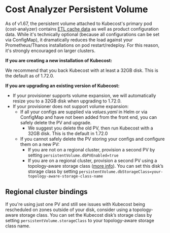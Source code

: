 # Cost Analyzer Persistent Volume

As of v1.67, the persistent volume attached to Kubecost's primary pod (cost-analyzer) contains [ETL cache data](apis/deprecated-apis/cost-model-deprecated.md#caching-overview) as well as product configuration data. While it's technically optional (because all configurations can be set via ConfigMap), it dramatically reduces the load against your Prometheus/Thanos installations on pod restart/redeploy. For this reason, it's strongly encouraged on larger clusters.

**If you are creating a new installation of Kubecost:**

We recommend that you back Kubecost with at least a 32GB disk. This is the default as of 1.72.0.

**If you are upgrading an existing version of Kubecost:**

* If your provisioner supports volume expansion, we will automatically resize you to a 32GB disk when upgrading to 1.72.0.
* If your provisioner does not support volume expansion:
  * If all your configs are supplied via _values.yaml_ in Helm or via ConfigMap and have not been added from the front end, you can safely delete the PV and upgrade.
    * We suggest you delete the old PV, then run Kubecost with a 32GB disk. This is the default in 1.72.0
  * If you cannot safely delete the PV storing your configs and configure them on a new PV:
    * If you are not on a regional cluster, provision a second PV by setting `persistentVolume.dbPVEnabled=true`
    * If you are on a regional cluster, provision a second PV using a topology-aware storage class ([more info](https://kubernetes.io/blog/2018/10/11/topology-aware-volume-provisioning-in-kubernetes/#getting-started)). You can set this disk’s storage class by setting `persistentVolume.dbStorageClass=your-topology-aware-storage-class-name`

## Regional cluster bindings

If you're using just one PV and still see issues with Kubecost being rescheduled on zones outside of your disk, consider using a topology-aware storage class. You can set the Kubecost disk’s storage class by setting `persistentVolume.storageClass` to your topology-aware storage class name.

